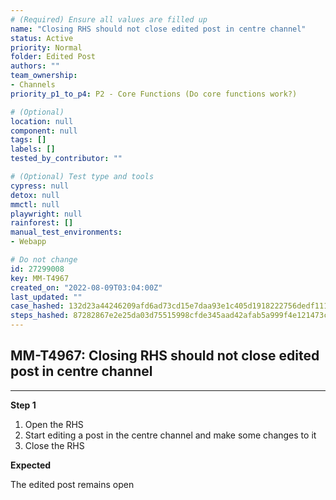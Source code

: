 ```yaml
---
# (Required) Ensure all values are filled up
name: "Closing RHS should not close edited post in centre channel"
status: Active
priority: Normal
folder: Edited Post
authors: ""
team_ownership: 
- Channels
priority_p1_to_p4: P2 - Core Functions (Do core functions work?)

# (Optional)
location: null
component: null
tags: []
labels: []
tested_by_contributor: ""

# (Optional) Test type and tools
cypress: null
detox: null
mmctl: null
playwright: null
rainforest: []
manual_test_environments:
- Webapp

# Do not change
id: 27299008
key: MM-T4967
created_on: "2022-08-09T03:04:00Z"
last_updated: ""
case_hashed: 132d23a44246209afd6ad73cd15e7daa93e1c405d1918222756dedf111077c02d37ea650e363d8f11be080bd60068786
steps_hashed: 87282867e2e25da03d75515998cfde345aad42afab5a999f4e121473c3315db23886dad14e0e82e9946c58d5a994eaa0
---
```


<!-- (Auto-generated) Based on frontmatter's "key" and "name" -->

## MM-T4967: Closing RHS should not close edited post in centre channel

---

**Step 1**

1. Open the RHS
2. Start editing a post in the centre channel and make some changes to it
3. Close the RHS

**Expected**

The edited post remains open

